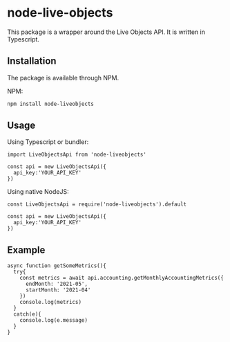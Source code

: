 # node-live-objects

This package is a wrapper around the Live Objects API. It is written in Typescript.

## Installation
The package is available through NPM.

NPM:
```sh
npm install node-liveobjects
```

## Usage

Using Typescript or bundler:

```
import LiveObjectsApi from 'node-liveobjects'

const api = new LiveObjectsApi({
  api_key:'YOUR_API_KEY'
})
```

Using native NodeJS:

```
const LiveObjectsApi = require('node-liveobjects').default

const api = new LiveObjectsApi({
  api_key:'YOUR_API_KEY'
})
```

## Example

```
async function getSomeMetrics(){
  try{
    const metrics = await api.accounting.getMonthlyAccountingMetrics({
      endMonth: '2021-05',
      startMonth: '2021-04'
    })
    console.log(metrics)
  }
  catch(e){
    console.log(e.message)
  }
}

```

